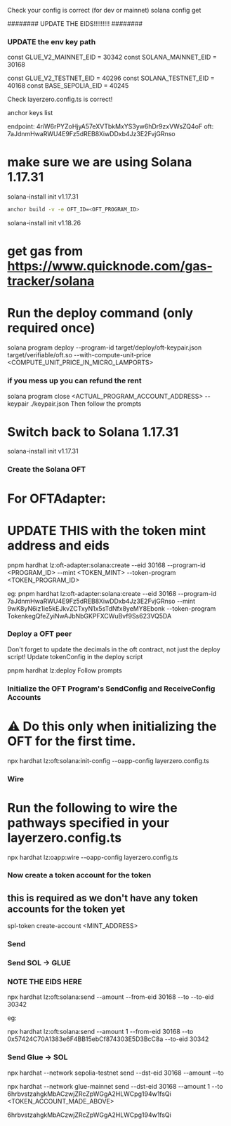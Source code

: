 Check your config is correct (for dev or mainnet)
solana config get

######## UPDATE THE EIDS!!!!!!!!! ########

### UPDATE the env key path

const GLUE_V2_MAINNET_EID = 30342
const SOLANA_MAINNET_EID = 30168

const GLUE_V2_TESTNET_EID = 40296
const SOLANA_TESTNET_EID = 40168
const BASE_SEPOLIA_EID = 40245

Check layerzero.config.ts is correct!

anchor keys list

endpoint: 4riW6rPYZoHjyA57eXVTbkMxYS3yw6hDr9zxVWsZQ4oF
oft: 7aJdnmHwaRWU4E9Fz5dREB8XiwDDxb4Jz3E2FvjGRnso

# make sure we are using Solana 1.17.31

solana-install init v1.17.31

```bash
anchor build -v -e OFT_ID=<OFT_PROGRAM_ID>
```

solana-install init v1.18.26

# get gas from https://www.quicknode.com/gas-tracker/solana

# Run the deploy command (only required once)

solana program deploy --program-id target/deploy/oft-keypair.json target/verifiable/oft.so --with-compute-unit-price <COMPUTE_UNIT_PRICE_IN_MICRO_LAMPORTS>

### if you mess up you can refund the rent

solana program close <ACTUAL_PROGRAM_ACCOUNT_ADDRESS> --keypair ./keypair.json
Then follow the prompts

# Switch back to Solana 1.17.31

solana-install init v1.17.31

### Create the Solana OFT

# For OFTAdapter:

# UPDATE THIS with the token mint address and eids

pnpm hardhat lz:oft-adapter:solana:create --eid 30168 --program-id <PROGRAM_ID> --mint <TOKEN_MINT> --token-program <TOKEN_PROGRAM_ID>

eg:
pnpm hardhat lz:oft-adapter:solana:create --eid 30168 --program-id 7aJdnmHwaRWU4E9Fz5dREB8XiwDDxb4Jz3E2FvjGRnso --mint 9wK8yN6iz1ie5kEJkvZCTxyN1x5sTdNfx8yeMY8Ebonk --token-program TokenkegQfeZyiNwAJbNbGKPFXCWuBvf9Ss623VQ5DA

### Deploy a OFT peer

Don't forget to update the decimals in the oft contract, not just the deploy script!
Update tokenConfig in the deploy script

pnpm hardhat lz:deploy
Follow prompts

### Initialize the OFT Program's SendConfig and ReceiveConfig Accounts

# :warning: Do this only when initializing the OFT for the first time.

npx hardhat lz:oft:solana:init-config --oapp-config layerzero.config.ts

### Wire

# Run the following to wire the pathways specified in your layerzero.config.ts

npx hardhat lz:oapp:wire --oapp-config layerzero.config.ts

### Now create a token account for the token

## this is required as we don't have any token accounts for the token yet

spl-token create-account <MINT_ADDRESS>

### Send

### Send SOL -> GLUE

### NOTE THE EIDS HERE

npx hardhat lz:oft:solana:send --amount <AMOUNT> --from-eid 30168 --to <TO> --to-eid 30342

eg:

npx hardhat lz:oft:solana:send --amount 1 --from-eid 30168 --to 0x57424C70A1383e6F4BB15ebCf874303E5D3BcC8a --to-eid 30342

### Send Glue -> SOL

npx hardhat --network sepolia-testnet send --dst-eid 30168 --amount <AMOUNT> --to <TO>

npx hardhat --network glue-mainnet send --dst-eid 30168 --amount 1 --to 6hrbvstzahgkMbACzwjZRcZpWGgA2HLWCpg194w1fsQi <TOKEN_ACCOUNT_MADE_ABOVE>

6hrbvstzahgkMbACzwjZRcZpWGgA2HLWCpg194w1fsQi
